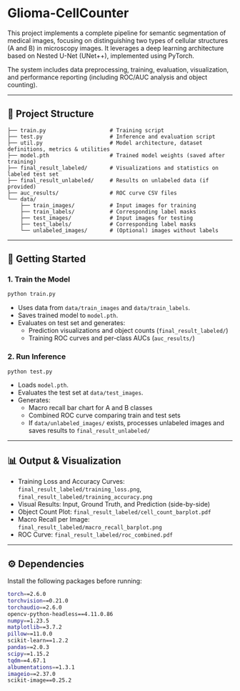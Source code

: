# Glioma-CellCounter


This project implements a complete pipeline for semantic segmentation of medical images, focusing on distinguishing two types of cellular structures (A and B) in microscopy images. It leverages a deep learning architecture based on Nested U-Net (UNet++), implemented using PyTorch.

The system includes data preprocessing, training, evaluation, visualization, and performance reporting (including ROC/AUC analysis and object counting).

---

## 📁 Project Structure

```
├── train.py                    # Training script
├── test.py                     # Inference and evaluation script
├── util.py                     # Model architecture, dataset definitions, metrics & utilities
├── model.pth                   # Trained model weights (saved after training)
├── final_result_labeled/       # Visualizations and statistics on labeled test set
├── final_result_unlabeled/     # Results on unlabeled data (if provided)
├── auc_results/                # ROC curve CSV files
└── data/
    ├── train_images/           # Input images for training
    ├── train_labels/           # Corresponding label masks
    ├── test_images/            # Input images for testing
    ├── test_labels/            # Corresponding label masks
    └── unlabeled_images/       # (Optional) images without labels
```

---

## 🚀 Getting Started

### 1. Train the Model

```bash
python train.py
```

- Uses data from `data/train_images` and `data/train_labels`.
- Saves trained model to `model.pth`.
- Evaluates on test set and generates:
  - Prediction visualizations and object counts (`final_result_labeled/`)
  - Training ROC curves and per-class AUCs (`auc_results/`)

### 2. Run Inference

```bash
python test.py
```

- Loads `model.pth`.
- Evaluates the test set at `data/test_images`.
- Generates:
  - Macro recall bar chart for A and B classes
  - Combined ROC curve comparing train and test sets
  - If `data/unlabeled_images/` exists, processes unlabeled images and saves results to `final_result_unlabeled/`



---

## 📊 Output & Visualization

- Training Loss and Accuracy Curves: `final_result_labeled/training_loss.png`, `final_result_labeled/training_accuracy.png`
- Visual Results: Input, Ground Truth, and Prediction (side-by-side)
- Object Count Plot: `final_result_labeled/cell_count_barplot.pdf`
- Macro Recall per Image: `final_result_labeled/macro_recall_barplot.png`
- ROC Curve: `final_result_labeled/roc_combined.pdf`

---

## ⚙️ Dependencies

Install the following packages before running:

```bash
torch==2.6.0
torchvision==0.21.0
torchaudio==2.6.0
opencv-python-headless==4.11.0.86
numpy==1.23.5
matplotlib==3.7.2
pillow==11.0.0
scikit-learn==1.2.2
pandas==2.0.3
scipy==1.15.2
tqdm==4.67.1
albumentations==1.3.1
imageio==2.37.0
scikit-image==0.25.2
```

